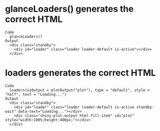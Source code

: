 # glanceLoaders() generates the correct HTML

    Code
      glanceLoaders()
    Output
      <div class="standby">
        <div id="loader" class="loader loader-default is-active"></div>
      </div>

# loaders generates the correct HTML

    Code
      loaders(uiOutput = plotOutput("plot"), type = "default", style = "half", text = "Loading...")
    Output
      <div class="standby">
        <div id="loader" class="loader loader-default is-active standby-wait" data-text="Loading..."></div>
        <div class="shiny-plot-output html-fill-item" id="plot" style="width:100%;height:400px;"></div>
      </div>

